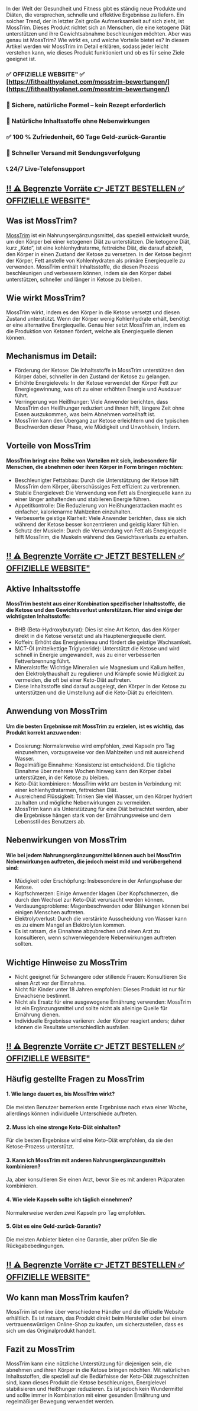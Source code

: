 In der Welt der Gesundheit und Fitness gibt es ständig neue Produkte und Diäten, die versprechen, schnelle und effektive Ergebnisse zu liefern. Ein solcher Trend, der in letzter Zeit große Aufmerksamkeit auf sich zieht, ist MossTrim. Dieses Produkt richtet sich an Menschen, die eine ketogene Diät unterstützen und ihre Gewichtsabnahme beschleunigen möchten. Aber was genau ist MossTrim? Wie wirkt es, und welche Vorteile bietet es? In diesem Artikel werden wir MossTrim im Detail erklären, sodass jeder leicht verstehen kann, wie dieses Produkt funktioniert und ob es für seine Ziele geeignet ist.

### ✅ OFFIZIELLE WEBSITE" ✅ [https://fithealthyplanet.com/mosstrim-bewertungen/](https://fithealthyplanet.com/mosstrim-bewertungen/)
### 🔵 Sichere, natürliche Formel – kein Rezept erforderlich
### 🌿 Natürliche Inhaltsstoffe ohne Nebenwirkungen
### ✅ 100 % Zufriedenheit, 60 Tage Geld-zurück-Garantie
### 🚚 Schneller Versand mit Sendungsverfolgung
### 📞 24/7 Live-Telefonsupport

## [‼️ ⚠️ Begrenzte Vorräte 👉 JETZT BESTELLEN ✅ OFFIZIELLE WEBSITE"](https://fithealthyplanet.com/mosstrim-bewertungen/)

## Was ist MossTrim?

[MossTrim](https://fithealthyplanet.com/mosstrim-bewertungen/) ist ein Nahrungsergänzungsmittel, das speziell entwickelt wurde, um den Körper bei einer ketogenen Diät zu unterstützen. Die ketogene Diät, kurz „Keto“, ist eine kohlenhydratarme, fettreiche Diät, die darauf abzielt, den Körper in einen Zustand der Ketose zu versetzen. In der Ketose beginnt der Körper, Fett anstelle von Kohlenhydraten als primäre Energiequelle zu verwenden. MossTrim enthält Inhaltsstoffe, die diesen Prozess beschleunigen und verbessern können, indem sie den Körper dabei unterstützen, schneller und länger in Ketose zu bleiben.

## Wie wirkt MossTrim?

MossTrim wirkt, indem es den Körper in die Ketose versetzt und diesen Zustand unterstützt. Wenn der Körper wenig Kohlenhydrate erhält, benötigt er eine alternative Energiequelle. Genau hier setzt MossTrim an, indem es die Produktion von Ketonen fördert, welche als Energiequelle dienen können.

## Mechanismus im Detail:

- Förderung der Ketose: Die Inhaltsstoffe in MossTrim unterstützen den Körper dabei, schneller in den Zustand der Ketose zu gelangen.
- Erhöhte Energielevels: In der Ketose verwendet der Körper Fett zur Energiegewinnung, was oft zu einer erhöhten Energie und Ausdauer führt.
- Verringerung von Heißhunger: Viele Anwender berichten, dass MossTrim den Heißhunger reduziert und ihnen hilft, längere Zeit ohne Essen auszukommen, was beim Abnehmen vorteilhaft ist.
- MossTrim kann den Übergang zur Ketose erleichtern und die typischen Beschwerden dieser Phase, wie Müdigkeit und Unwohlsein, lindern.

## Vorteile von MossTrim

#### MossTrim bringt eine Reihe von Vorteilen mit sich, insbesondere für Menschen, die abnehmen oder ihren Körper in Form bringen möchten:

- Beschleunigter Fettabbau: Durch die Unterstützung der Ketose hilft MossTrim dem Körper, überschüssiges Fett effizient zu verbrennen.
- Stabile Energielevel: Die Verwendung von Fett als Energiequelle kann zu einer länger anhaltenden und stabileren Energie führen.
- Appetitkontrolle: Die Reduzierung von Heißhungerattacken macht es einfacher, kalorienarme Mahlzeiten einzuhalten.
- Verbesserte geistige Klarheit: Viele Anwender berichten, dass sie sich während der Ketose besser konzentrieren und geistig klarer fühlen.
- Schutz der Muskeln: Durch die Verwendung von Fett als Energiequelle hilft MossTrim, die Muskeln während des Gewichtsverlusts zu erhalten.

## [‼️ ⚠️ Begrenzte Vorräte 👉 JETZT BESTELLEN ✅ OFFIZIELLE WEBSITE"](https://fithealthyplanet.com/mosstrim-bewertungen/)

## Aktive Inhaltsstoffe

#### MossTrim besteht aus einer Kombination spezifischer Inhaltsstoffe, die die Ketose und den Gewichtsverlust unterstützen. Hier sind einige der wichtigsten Inhaltsstoffe:

- BHB (Beta-Hydroxybutyrat): Dies ist eine Art Keton, das den Körper direkt in die Ketose versetzt und als Hauptenergiequelle dient.
- Koffein: Erhöht das Energieniveau und fördert die geistige Wachsamkeit.
- MCT-Öl (mittelkettige Triglyceride): Unterstützt die Ketose und wird schnell in Energie umgewandelt, was zu einer verbesserten Fettverbrennung führt.
- Mineralstoffe: Wichtige Mineralien wie Magnesium und Kalium helfen, den Elektrolythaushalt zu regulieren und Krämpfe sowie Müdigkeit zu vermeiden, die oft bei einer Keto-Diät auftreten.
- Diese Inhaltsstoffe sind darauf ausgelegt, den Körper in der Ketose zu unterstützen und die Umstellung auf die Keto-Diät zu erleichtern.

## Anwendung von MossTrim

#### Um die besten Ergebnisse mit MossTrim zu erzielen, ist es wichtig, das Produkt korrekt anzuwenden:

- Dosierung: Normalerweise wird empfohlen, zwei Kapseln pro Tag einzunehmen, vorzugsweise vor den Mahlzeiten und mit ausreichend Wasser.
- Regelmäßige Einnahme: Konsistenz ist entscheidend. Die tägliche Einnahme über mehrere Wochen hinweg kann den Körper dabei unterstützen, in der Ketose zu bleiben.
- Keto-Diät kombinieren: MossTrim wirkt am besten in Verbindung mit einer kohlenhydratarmen, fettreichen Diät.
- Ausreichend Flüssigkeit: Trinken Sie viel Wasser, um den Körper hydriert zu halten und mögliche Nebenwirkungen zu vermeiden.
- MossTrim kann als Unterstützung für eine Diät betrachtet werden, aber die Ergebnisse hängen stark von der Ernährungsweise und dem Lebensstil des Benutzers ab.

## Nebenwirkungen von MossTrim

#### Wie bei jedem Nahrungsergänzungsmittel können auch bei MossTrim Nebenwirkungen auftreten, die jedoch meist mild und vorübergehend sind:

- Müdigkeit oder Erschöpfung: Insbesondere in der Anfangsphase der Ketose.
- Kopfschmerzen: Einige Anwender klagen über Kopfschmerzen, die durch den Wechsel zur Keto-Diät verursacht werden können.
- Verdauungsprobleme: Magenbeschwerden oder Blähungen können bei einigen Menschen auftreten.
- Elektrolytverlust: Durch die verstärkte Ausscheidung von Wasser kann es zu einem Mangel an Elektrolyten kommen.
- Es ist ratsam, die Einnahme abzubrechen und einen Arzt zu konsultieren, wenn schwerwiegendere Nebenwirkungen auftreten sollten.

## Wichtige Hinweise zu MossTrim

- Nicht geeignet für Schwangere oder stillende Frauen: Konsultieren Sie einen Arzt vor der Einnahme.
- Nicht für Kinder unter 18 Jahren empfohlen: Dieses Produkt ist nur für Erwachsene bestimmt.
- Nicht als Ersatz für eine ausgewogene Ernährung verwenden: MossTrim ist ein Ergänzungsmittel und sollte nicht als alleinige Quelle für Ernährung dienen.
- Individuelle Ergebnisse variieren: Jeder Körper reagiert anders; daher können die Resultate unterschiedlich ausfallen.

## [‼️ ⚠️ Begrenzte Vorräte 👉 JETZT BESTELLEN ✅ OFFIZIELLE WEBSITE"](https://fithealthyplanet.com/mosstrim-bewertungen/)

## Häufig gestellte Fragen zu MossTrim

#### 1. Wie lange dauert es, bis MossTrim wirkt?
Die meisten Benutzer bemerken erste Ergebnisse nach etwa einer Woche, allerdings können individuelle Unterschiede auftreten.

#### 2. Muss ich eine strenge Keto-Diät einhalten?
Für die besten Ergebnisse wird eine Keto-Diät empfohlen, da sie den Ketose-Prozess unterstützt.

#### 3. Kann ich MossTrim mit anderen Nahrungsergänzungsmitteln kombinieren?
Ja, aber konsultieren Sie einen Arzt, bevor Sie es mit anderen Präparaten kombinieren.

#### 4. Wie viele Kapseln sollte ich täglich einnehmen?
Normalerweise werden zwei Kapseln pro Tag empfohlen.

#### 5. Gibt es eine Geld-zurück-Garantie?
Die meisten Anbieter bieten eine Garantie, aber prüfen Sie die Rückgabebedingungen.

## [‼️ ⚠️ Begrenzte Vorräte 👉 JETZT BESTELLEN ✅ OFFIZIELLE WEBSITE"](https://fithealthyplanet.com/mosstrim-bewertungen/)

## Wo kann man MossTrim kaufen?

MossTrim ist online über verschiedene Händler und die offizielle Website erhältlich. Es ist ratsam, das Produkt direkt beim Hersteller oder bei einem vertrauenswürdigen Online-Shop zu kaufen, um sicherzustellen, dass es sich um das Originalprodukt handelt.

## Fazit zu MossTrim

MossTrim kann eine nützliche Unterstützung für diejenigen sein, die abnehmen und ihren Körper in die Ketose bringen möchten. Mit natürlichen Inhaltsstoffen, die speziell auf die Bedürfnisse der Keto-Diät zugeschnitten sind, kann dieses Produkt die Ketose beschleunigen, Energielevel stabilisieren und Heißhunger reduzieren. Es ist jedoch kein Wundermittel und sollte immer in Kombination mit einer gesunden Ernährung und regelmäßiger Bewegung verwendet werden.
